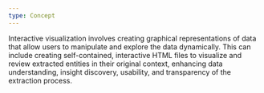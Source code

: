 ```yaml
---
type: Concept
---
```


Interactive visualization involves creating graphical representations of data that allow users to manipulate and explore the data dynamically. This can include creating self-contained, interactive HTML files to visualize and review extracted entities in their original context, enhancing data understanding, insight discovery, usability, and transparency of the extraction process.